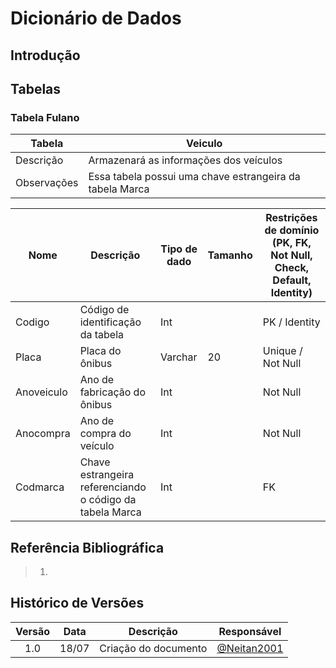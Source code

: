 # Dicionário de Dados

## Introdução

## Tabelas

### Tabela Fulano

| Tabela      | Veiculo                                                  |
| ----------- | -------------------------------------------------------- |
| Descrição   | Armazenará as informações dos veículos                   |
| Observações | Essa tabela possui uma chave estrangeira da tabela Marca |

| Nome       | Descrição                                                | Tipo de dado | Tamanho | Restrições de domínio (PK, FK, Not Null, Check, Default, Identity) |
| ---------- | -------------------------------------------------------- | ------------ | ------- | ------------------------------------------------------------------ |
| Codigo     | Código de identificação da tabela                        | Int          |         | PK / Identity                                                      |
| Placa      | Placa do ônibus                                          | Varchar      | 20      | Unique / Not Null                                                  |
| Anoveiculo | Ano de fabricação do ônibus                              | Int          |         | Not Null                                                           |
| Anocompra  | Ano de compra do veículo                                 | Int          |         | Not Null                                                           |
| Codmarca   | Chave estrangeira referenciando o código da tabela Marca | Int          |         | FK                                                                 |

## Referência Bibliográfica

> 1. 

## Histórico de Versões

|  Versão  | Data | Descrição | Responsável |
| :---: | :---: | :---: | :---: | 
| 1.0 | 18/07 | Criação do documento | [@Neitan2001](https://github.com/Neitan2001) |
